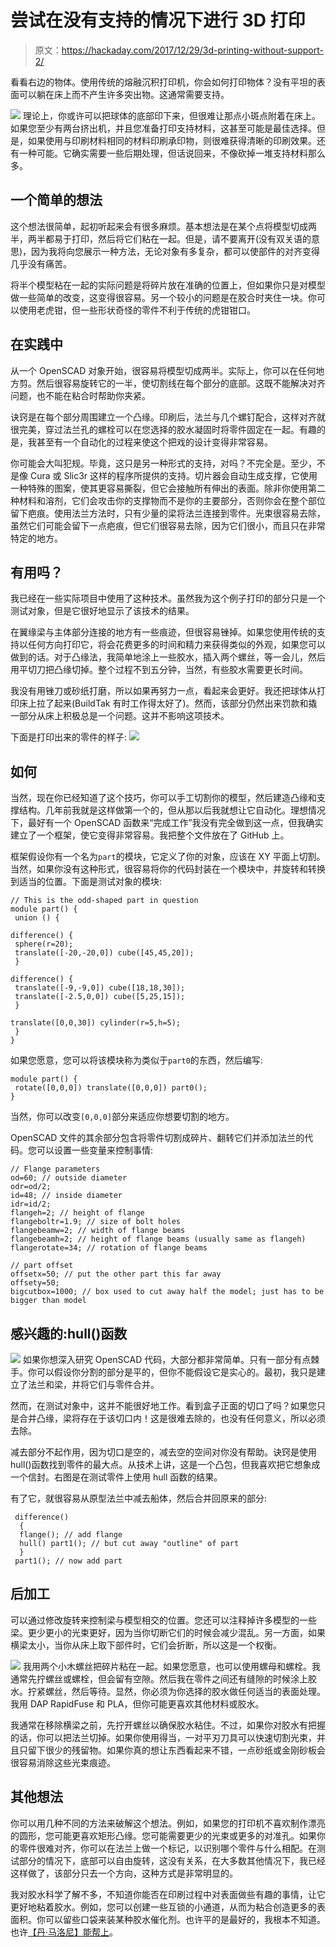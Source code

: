 # 尝试在没有支持的情况下进行 3D 打印

> 原文：<https://hackaday.com/2017/12/29/3d-printing-without-support-2/>

看看右边的物体。使用传统的熔融沉积打印机，你会如何打印物体？没有平坦的表面可以躺在床上而不产生许多突出物。这通常需要支持。

[![](img/725ebcbece90de42f59e1a48724a4946.png)](https://hackaday.com/wp-content/uploads/2017/12/part1.png) 理论上，你或许可以把球体的底部印下来，但很难让那点小斑点附着在床上。如果您至少有两台挤出机，并且您准备打印支持材料，这甚至可能是最佳选择。但是，如果使用与印刷材料相同的材料印刷承印物，则很难获得清晰的印刷效果。还有一种可能。它确实需要一些后期处理，但话说回来，不像砍掉一堆支持材料那么多。

## 一个简单的想法

这个想法很简单，起初听起来会有很多麻烦。基本想法是在某个点将模型切成两半，两半都易于打印，然后将它们粘在一起。但是，请不要离开(没有双关语的意思)，因为我将向您展示一种方法，无论对象有多复杂，都可以使部件的对齐变得几乎没有痛苦。

将半个模型粘在一起的实际问题是将碎片放在准确的位置上，但如果你只是对模型做一些简单的改变，这变得很容易。另一个较小的问题是在胶合时夹住一块。你可以使用老虎钳，但一些形状奇怪的零件不利于传统的虎钳钳口。

## 在实践中

从一个 OpenSCAD 对象开始，很容易将模型切成两半。实际上，你可以在任何地方剪。然后很容易旋转它的一半，使切割线在每个部分的底部。这既不能解决对齐问题，也不能在粘合时帮助你夹紧。

诀窍是在每个部分周围建立一个凸缘。印刷后，法兰与几个螺钉配合，这样对齐就很完美，穿过法兰孔的螺栓可以在您选择的胶水凝固时将零件固定在一起。有趣的是，我甚至有一个自动化的过程来使这个把戏的设计变得非常容易。

你可能会大叫犯规。毕竟，这只是另一种形式的支持，对吗？不完全是。至少，不是像 Cura 或 Slic3r 这样的程序所提供的支持。切片器会自动生成支撑，它使用一种特殊的图案，使其更容易撕裂，但它会接触所有伸出的表面。除非你使用第二种材料和溶剂，它们会攻击你的支撑物而不是你的主要部分，否则你会在整个部位留下疤痕。使用法兰方法时，只有少量的梁将法兰连接到零件。光束很容易去除，虽然它们可能会留下一点疤痕，但它们很容易去除，因为它们很小，而且只在非常特定的地方。

## 有用吗？

我已经在一些实际项目中使用了这种技术。虽然我为这个例子打印的部分只是一个测试对象，但是它很好地显示了该技术的结果。

在翼缘梁与主体部分连接的地方有一些痕迹，但很容易锉掉。如果您使用传统的支持以任何方向打印它，将会花费更多的时间和精力来获得类似的外观，如果您可以做到的话。对于凸缘法，我简单地涂上一些胶水，插入两个螺丝，等一会儿，然后用平切刀把凸缘切掉。整个过程不到五分钟，当然，有些胶水需要更长时间。

我没有用锉刀或砂纸打磨，所以如果再努力一点，看起来会更好。我还把球体从打印床上拉了起来(BuildTak 有时工作得太好了)。然而，该部分仍然出来罚款和撬一部分从床上积极总是一个问题。这并不影响这项技术。

下面是打印出来的零件的样子: [![](img/c4d74d6b1264e757b3d398d3b0e888ee.png)](https://hackaday.com/wp-content/uploads/2017/12/parts.png)

## 如何

当然，现在你已经知道了这个技巧，你可以手工切割你的模型，然后建造凸缘和支撑结构。几年前我就是这样做第一个的，但从那以后我就想让它自动化。理想情况下，最好有一个 OpenSCAD 函数来“完成工作”我没有完全做到这一点，但我确实建立了一个框架，使它变得非常容易。我把整个文件放在了 GitHub 上。

框架假设你有一个名为`part`的模块，它定义了你的对象，应该在 XY 平面上切割。当然，如果你没有这种形式，很容易将你的代码封装在一个模块中，并旋转和转换到适当的位置。下面是测试对象的模块:

```
// This is the odd-shaped part in question
module part() {
 union () {

difference() {
 sphere(r=20);
 translate([-20,-20,0]) cube([45,45,20]);
 }

difference() {
 translate([-9,-9,0]) cube([18,18,30]);
 translate([-2.5,0,0]) cube([5,25,15]);
 }

translate([0,0,30]) cylinder(r=5,h=5);
 }
}
```

如果您愿意，您可以将该模块称为类似于`part0`的东西，然后编写:

```
module part() {
 rotate([0,0,0]) translate([0,0,0]) part0();
}
```

当然，你可以改变`[0,0,0]`部分来适应你想要切割的地方。

OpenSCAD 文件的其余部分包含将零件切割成碎片、翻转它们并添加法兰的代码。您可以设置一些变量来控制事情:

```
// Flange parameters
od=60; // outside diameter
odr=od/2; 
id=48; // inside diameter
idr=id/2;
flangeh=2; // height of flange
flangeboltr=1.9; // size of bolt holes
flangebeamw=2; // width of flange beams
flangebeamh=2; // height of flange beams (usually same as flangeh)
flangerotate=34; // rotation of flange beams

// part offset
offsetx=50; // put the other part this far away
offsety=50;
bigcutbox=1000; // box used to cut away half the model; just has to be bigger than model
```

## 感兴趣的:hull()函数

[![](img/ec184bd6d4e36fa89788253aa798d41b.png)](https://hackaday.com/wp-content/uploads/2017/12/hull.png) 如果你想深入研究 OpenSCAD 代码，大部分都非常简单。只有一部分有点棘手。你可以假设你分割的部分是平的，但你不能假设它是实心的。最初，我只是建立了法兰和梁，并将它们与零件合并。

然而，在测试对象中，这并不能很好地工作。看到盒子正面的切口了吗？如果您只是合并凸缘，梁将存在于该切口内！这是很难去除的，也没有任何意义，所以必须去除。

减去部分不起作用，因为切口是空的，减去空的空间对你没有帮助。诀窍是使用 hull()函数找到零件的最大点。从技术上讲，这是一个凸包，但我喜欢把它想象成一个信封。右图是在测试零件上使用 hull 函数的结果。

有了它，就很容易从原型法兰中减去船体，然后合并回原来的部分:

```
 difference()
  {
  flange(); // add flange
  hull() part1(); // but cut away "outline" of part
  }
 part1(); // now add part
```

## 后加工

可以通过修改旋转来控制梁与模型相交的位置。您还可以注释掉许多模型的一些梁。更少更小的光束更好，因为当你切断它们的时候会减少混乱。另一方面，如果横梁太小，当你从床上取下部件时，它们会折断，所以这是一个权衡。

[![](img/b7a6cd5685b575770748a1492c91ff0d.png)](https://hackaday.com/wp-content/uploads/2017/12/glue.png) 我用两个小木螺丝把碎片粘在一起。如果您愿意，也可以使用螺母和螺栓。我通常先拧螺丝或螺栓，但会留有空隙。然后我在零件之间还有缝隙的时候涂上胶水。拧紧螺丝，然后等待。显然，你必须为你选择的胶水做任何适当的表面处理。我用 DAP RapidFuse 和 PLA，但你可能更喜欢其他材料或胶水。

我通常在移除横梁之前，先拧开螺丝以确保胶水粘住。不过，如果你对胶水有把握的话，你可以把法兰切掉。如果你使用得当，一对平刃刀具可以快速切割光束，并且只留下很少的残留物。如果你真的想让东西看起来不错，一点砂纸或金刚砂板会很容易消除这些光束痕迹。

## 其他想法

你可以用几种不同的方法来破解这个想法。例如，如果您的打印机不喜欢制作漂亮的圆形，您可能更喜欢矩形凸缘。您可能需要更少的光束或更多的对准孔。如果你的零件很难对齐，你可以在法兰上做一个标记，以识别哪个零件与什么相配。在测试部分的情况下，底部可以自由旋转，这没有关系，在大多数其他情况下，我已经这样做了，该部分只去一个方向，这种方式是非常明显的。

我对胶水科学了解不多，不知道你能否在印刷过程中对表面做些有趣的事情，让它更好地粘着胶水。例如，您可以创建一些互锁的小通道，从而为粘合创造更多的表面积。你可以留些口袋来装某种胶水催化剂。也许平的是最好的，我根本不知道。也许[【丹·马洛尼】能帮上](https://hackaday.com/2016/11/28/glues-you-can-use-adhesives-for-the-home-shop/)。